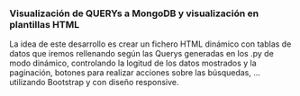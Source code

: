 ### Visualización de QUERYs a MongoDB y visualización en plantillas HTML

La idea de este desarrollo es crear un fichero HTML dinámico con tablas de datos que iremos rellenando según las Querys generadas en los .py de modo dinámico, controlando la logitud de los datos mostrados y la paginación, botones para realizar acciones sobre las búsquedas, ... utilizando Bootstrap y con diseño responsive.
